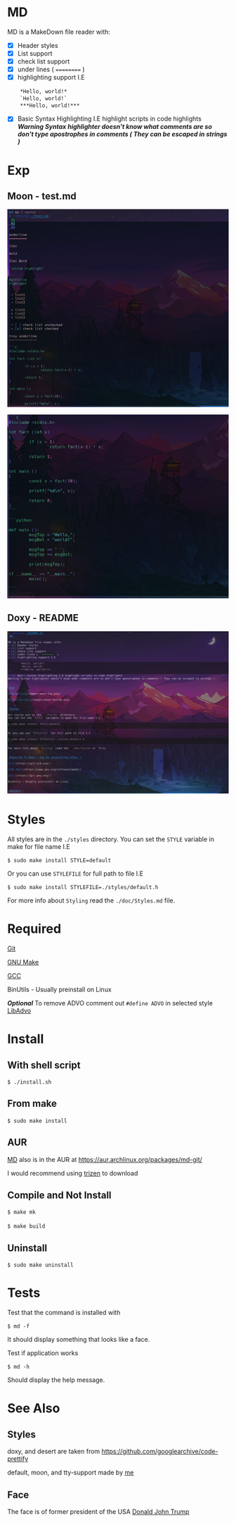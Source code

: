 # MD 

MD is a MakeDown file reader with:
- [x] Header styles
- [x] List support
- [x] check list support
- [x] under lines ( `========` )
- [x] highlighting support I.E
```
	*Hello, world!*
	`Hello, world!`
	***Hello, world!***
```
- [x] Basic Syntax Highlighting I.E highlight scripts in code highlights
***Warning Syntax highlighter doesn't know what comments are so don't type apostrophes in comments ( They can be escaped in strings )***


# Exp

## Moon - test.md

![Moon-Top](/images/moon-top.png)

![Moon-Bottom](/images/moon-bottom.png)

## Doxy - README

![doxy](/images/doxy.png)

# Styles

All styles are in the `./styles` directory. 
You can set the `STYLE` variable in make for file name I.E
```
$ sudo make install STYLE=default
```

Or you can use `STYLEFILE` for full path to file I.E
```
$ sudo make install STYLEFILE=./styles/default.h
```

For more info about `Styling` read the `./doc/Styles.md` file.


# Required

[Git](https://git-scm.com/)

[GNU Make](https://www.gnu.org/software/make/)

[GCC](https://gcc.gnu.org/)

BinUtils - Usually preinstall on Linux

***Optional***
To remove ADVO comment out `#define ADVO` in selected style
[LibAdvo](https://github.com/Noah-Arcouette/advo)


# Install

## With shell script
```
$ ./install.sh
```

## From make
```
$ sudo make install
```

## AUR

[MD](https://aur.archlinux.org/packages/md-git/) also is in the AUR at https://aur.archlinux.org/packages/md-git/

I would recommend using [trizen](https://github.com/trizen/trizen) to download

## Compile and Not Install
```
$ make mk

$ make build
```

## Uninstall

```
$ sudo make uninstall
```

# Tests

Test that the command is installed with

```
$ md -f
```

It should display something that looks like a face.


Test if application works

```
$ md -h
```

Should display the help message.


# See Also

## Styles 

doxy, and desert are taken from https://github.com/googlearchive/code-prettify

default, moon, and tty-support made by [me](https://github.com/Noah-Arcouette/)


## Face

The face is of former president of the USA [Donald John Trump](https://www.donaldjtrump.com/)
